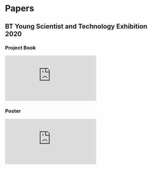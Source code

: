 # Papers

## BT Young Scientist and Technology Exhibition 2020

### Project Book

<embed src="https://github.com/amsimp/papers/raw/master/project-book/main.pdf" 
 type="application/pdf">

### Poster

<embed src="https://github.com/amsimp/papers/raw/master/poster/main.pdf" 
 type="application/pdf">